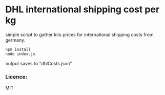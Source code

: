 # DHL international shipping cost per kg
simple script to gather kilo prices for international shipping costs from germany.

```
npm install
node index.js
```

output saves to "dhlCosts.json"

### Licence:
MIT